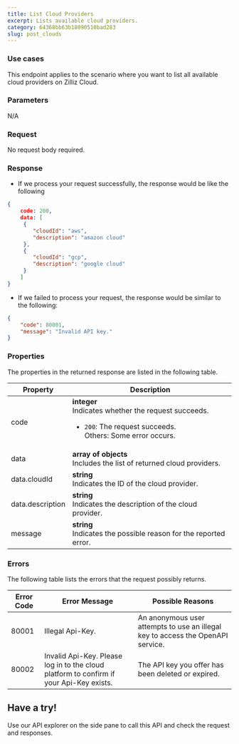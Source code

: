 ```yaml
---
title: List Cloud Providers
excerpt: Lists available cloud providers.
category: 64368bb63b18090510bad283
slug: post_clouds
---
```


### Use cases

This endpoint applies to the scenario where you want to list all available cloud providers on Zilliz Cloud.

### Parameters

N/A

### Request

No request body required.

### Response

- If we process your request successfully, the response would be like the following

```json
{
    code: 200,
    data: [
     {
        "cloudId": "aws",
        "description": "amazon cloud"
     },
     {
        "cloudId": "gcp",
        "description": "google cloud"
     }
    ]
}
```

- If we failed to process your request, the response would be similar to the following:

```json
{
    "code": 80001,
    "message": "Invalid API key."
}
```

### Properties

The properties in the returned response are listed in the following table.

| Property | Description                                                                                                                                  |
|----------|----------------------------------------------------------------------------------------------------------------------------------------------|
| code     | **integer**<br>Indicates whether the request succeeds.<br><ul><li>`200`: The request succeeds.</li></li>Others: Some error occurs.</li></ul> |
| data     | **array of objects**<br>Includes the list of returned cloud providers.
| data.cloudId | **string**<br>Indicates the ID of the cloud provider. |
| data.description | **string**<br>Indicates the description of the cloud provider. |
| message  | **string**<br>Indicates the possible reason for the reported error. |

### Errors

The following table lists the errors that the request possibly returns.

| Error Code | Error Message                                                                           | Possible Reasons                                                                |
|------------|-----------------------------------------------------------------------------------------|---------------------------------------------------------------------------------|
| 80001      | Illegal Api-Key.                                                                        | An anonymous user attempts to use an illegal key to access the OpenAPI service. |
| 80002      | Invalid Api-Key. Please log in to the cloud platform to confirm if your Api-Key exists. | The API key you offer has been deleted or expired.                              |

## Have a try!

Use our API explorer on the side pane to call this API and check the request and responses.
